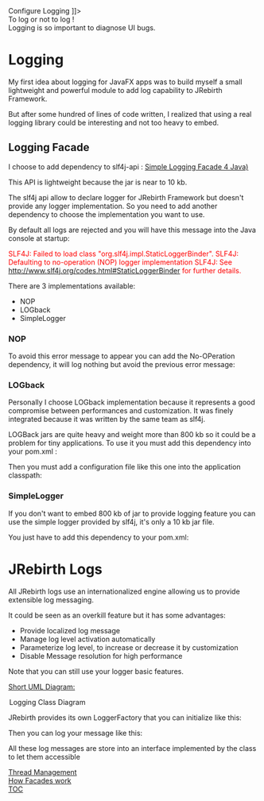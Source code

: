 <head>
<![CDATA[
	<title>Configure Logging</title>
	<link rel="stylesheet" type="text/css" href="../css/shCoreEclipse.css" media="all" />
]]>
</head>

<div id="catcherTitle">To log or not to log !</div>
<div id="catcherContent">Logging is so important to diagnose UI bugs.</div>


<!-- MACRO{toc|section=0|fromDepth=1|toDepth=4} -->
        
Logging
=========================

My first idea about logging for JavaFX apps was to build myself a small lightweight and powerful module to add log capability to JRebirth Framework.

But after some hundred of lines of code written, I realized that using a real logging library could be interesting and not too heavy to embed.


Logging Facade
--------------------
		
I choose to add dependency to slf4j-api :
[Simple Logging Facade 4 Java)](http://www.slf4j.org/)


This API is lightweight because the jar is near to 10 kb.

<!-- MACRO{include|highlight-theme=eclipse|source=../includes/Logging_Dependencies.xml|snippet=xp:/dependencies/dependency[1]|first-line=1}-->


The slf4j api allow to declare logger for JRebirth Framework but doesn't provide any logger implementation.
So you need to add another dependency to choose the implementation you want to use.

By default all logs are rejected and you will have this message into the Java console at startup:

<p style="color: red;">
SLF4J: Failed to load class "org.slf4j.impl.StaticLoggerBinder".
SLF4J: Defaulting to no-operation (NOP) logger implementation
SLF4J: See <a target="_blank" href="http://www.slf4j.org/codes.html#StaticLoggerBinder">http://www.slf4j.org/codes.html#StaticLoggerBinder</a> for further details.
</p>

There are 3 implementations available:

- NOP
- LOGback
- SimpleLogger


### NOP

To avoid this error message to appear you can add the No-OPeration dependency, it will log nothing but avoid the previous error message:

<!-- MACRO{include|source=../includes/Logging_Dependencies.xml|snippet=xp:/dependencies/dependency[2]|set-first-line=1}-->


### LOGback

Personally I choose LOGback implementation because it represents a good	compromise between performances and customization.
It was finely integrated because it was written by the same team as slf4j.

LOGBack jars are quite heavy and weight more than 800 kb so it could be a problem for tiny applications.
To use it you must add this dependency into your pom.xml :

<!-- MACRO{include|source=../includes/Logging_Dependencies.xml|snippet=xp:/dependencies/dependency[3]|set-first-line=1}-->

Then you must add a configuration file like this one into the application classpath:

<!-- MACRO{include|source=../../../showcase/analyzer/src/main/resources/logback.xml}-->
		

### SimpleLogger

If you don't want to embed 800 kb of jar to provide logging feature you	can use the simple logger provided by slf4j, it's only a 10 kb jar file.

You just have to add this dependency to your pom.xml:

<!-- MACRO{include|source=../includes/Logging_Dependencies.xml|snippet=xp:/dependencies/dependency[4]|set-first-line=1}-->
		

JRebirth Logs
=====================

All JRebirth logs use an internationalized engine allowing us to provide extensible log messaging.

It could be seen as an overkill feature but it has some advantages:
 
* Provide localized log message
* Manage log level activation automatically
* Parameterize log level, to increase or decrease it by customization
* Disable Message resolution for high performance

Note that you can still use your logger basic features.

<span style="text-decoration: underline;">Short UML Diagram:</span>

<div class="uml">
<a title="Logging Class Diagram " rel="lightbox" href="uml/Logging.png">
<img class="redux" alt="" src="uml/Logging.png" />
</a>
<legend>Logging Class Diagram</legend>
</div>


JRebirth provides its own LoggerFactory that you can initialize like this:

<!-- MACRO{include|source=core/src/main/java/org/jrebirth/af/core/concurrent/JRebirthThread.java|snippet=re:JRLoggerFactory.getLogger|snippet-start-offset=1}-->

Then you can log your message like this:

<!-- MACRO{include|source=core/src/main/java/org/jrebirth/af/core/concurrent/JRebirthThread.java|snippet=re:LOGGER\.}-->

All these log messages are store into an interface implemented by the class to let them accessible

<!-- MACRO{include|source=core/src/main/java/org/jrebirth/af/core/concurrent/ConcurrentMessages.java|snippet=aj:ConcurrentMessages}-->


<div class="bottomLinks">
    <div class="previousDocPage">
        <a href="Thread.html">Thread Management</a>
    </div>
    <div class="nextDocPage">
        <a href="Facades.html">How Facades work</a>
    </div>
    <div class="tocDocPage">
        <a href="Toc.html">TOC</a>
    </div>
</div>
